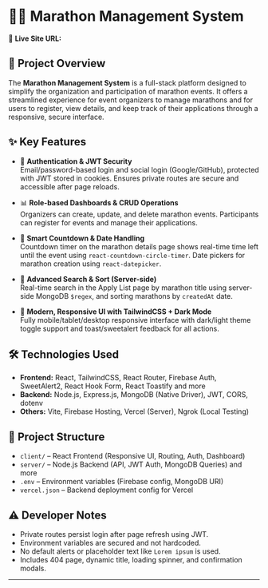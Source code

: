 # 🏃‍♂️ Marathon Management System

🔗 **Live Site URL:**        

## 📌 Project Overview

The **Marathon Management System** is a full-stack platform designed to simplify the organization and participation of marathon events. It offers a streamlined experience for event organizers to manage marathons and for users to register, view details, and keep track of their applications through a responsive, secure interface.

## ✨ Key Features

- 🔐 **Authentication & JWT Security**  
  Email/password-based login and social login (Google/GitHub), protected with JWT stored in cookies. Ensures private routes are secure and accessible after page reloads.

- 📊 **Role-based Dashboards & CRUD Operations**  
  Organizers can create, update, and delete marathon events. Participants can register for events and manage their applications.

- 📅 **Smart Countdown & Date Handling**  
  Countdown timer on the marathon details page shows real-time time left until the event using `react-countdown-circle-timer`. Date pickers for marathon creation using `react-datepicker`.

- 🔎 **Advanced Search & Sort (Server-side)**  
  Real-time search in the Apply List page by marathon title using server-side MongoDB `$regex`, and sorting marathons by `createdAt` date.

- 🎨 **Modern, Responsive UI with TailwindCSS + Dark Mode**  
  Fully mobile/tablet/desktop responsive interface with dark/light theme toggle support and toast/sweetalert feedback for all actions.

## 🛠️ Technologies Used

- **Frontend:** React, TailwindCSS, React Router, Firebase Auth, SweetAlert2, React Hook Form, React Toastify and more
- **Backend:** Node.js, Express.js, MongoDB (Native Driver), JWT, CORS, dotenv 
- **Others:** Vite, Firebase Hosting, Vercel (Server), Ngrok (Local Testing)

## 📁 Project Structure

- `client/` – React Frontend (Responsive UI, Routing, Auth, Dashboard)
- `server/` – Node.js Backend (API, JWT Auth, MongoDB Queries) and more
- `.env` – Environment variables (Firebase config, MongoDB URI)
- `vercel.json` – Backend deployment config for Vercel

## ⚠️ Developer Notes

- Private routes persist login after page refresh using JWT.
- Environment variables are secured and not hardcoded.
- No default alerts or placeholder text like `Lorem ipsum` is used.
- Includes 404 page, dynamic title, loading spinner, and confirmation modals.

---

